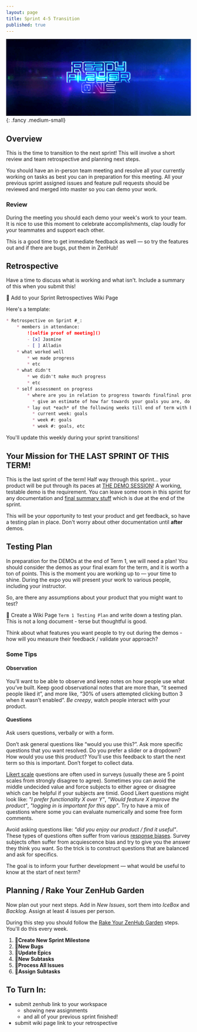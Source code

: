 ```yaml
---
layout: page
title: Sprint 4-5 Transition
published: true
---
```



![](img/readyplayer1.gif){: .fancy .medium-small}


## Overview 

This is the time to transition to the next sprint!  This will involve a short review and team retrospective and planning next steps. 

You should have an in-person team meeting and resolve all your currently working on tasks as best you can in preparation for this meeting.  All your previous sprint assigned issues and feature pull requests should be reviewed and merged into master so you can demo your work.


### Review

During the meeting you should each demo your week's work to your team. It is nice to use this moment to celebrate accomplishments, clap loudly for your teammates and support each other.

This is a good time to get immediate feedback as well — so try the features out and if there are bugs, put them in ZenHub!

## Retrospective 

Have a time to discuss what is working and what isn't.  Include a summary of this when you submit this!

🚀 Add to your Sprint Retrospectives Wiki Page

Here's a template:

```markdown
* Retrospective on Sprint #_: 
    * members in attendance:
        ![selfie proof of meeting]()
        - [x] Jasmine
        - [ ] Alladin
    * what worked well
        * we made progress
        * etc
    * what didn't
        * we didn't make much progress
        * etc
    * self assessment on progress
        * where are you in relation to progress towards finalfinal product? 
          * give an estimate of how far towards your goals you are, do you think you're on track? 
        * lay out *each* of the following weeks till end of term with brief goals for each
          * current week: goals
          * week #: goals
          * week #: goals, etc
```

You'll update this weekly during your sprint transitions! 


## Your Mission for THE LAST SPRINT OF THIS TERM!

This is the last sprint of the term!  Half way through this sprint... your product will be put through its paces at [THE DEMO SESSION](t1-demos)! A working, testable demo is the requirement.  You can leave some room in this sprint for any documentation and [final summary stuff](t1-summary) which is due at the end of the sprint.

This will be your opportunity to test your product and get feedback, so have a testing plan in place.  Don't worry about other documentation until **after** demos.

## Testing Plan 

In preparation for the DEMOs at the end of Term 1, we will need a plan!  You should consider the demos as your final exam for the term, and it is worth a ton of points. This is the moment you are working up to — your time to shine.  During the expo you will present your work to various people, including your instructor.

So, are there any assumptions about your product that you might want to test?  

🚀 Create a Wiki Page `Term 1 Testing Plan` and write down a testing plan.  This is not a long document - terse but thoughtful is good.

Think about what features you want people to try out during the demos - how will you measure their feedback / validate your approach? 

### Some Tips

#### Observation
You’ll want to be able to observe and keep notes on how people use what you’ve built. Keep good observational notes that are more than, “it seemed people liked it”, and more like, “30% of users attempted clicking button 3 when it wasn’t enabled”. *Be creepy*, watch people interact with your product.

#### Questions

Ask users questions, verbally or with a form.

Don’t ask general questions like “would you use this?”. Ask more specific questions that you want resolved. Do you prefer a slider or a dropdown? How would you use this product? You’ll use this feedback to start the next term so this is important. Don’t forget to collect data. 

[Likert scale](https://en.wikipedia.org/wiki/Likert_scale) questions are often used in surveys (usually these are 5 point scales from strongly disagree to agree).  Sometimes you can avoid the middle undecided value and force subjects to either agree or disagree which can be helpful if your subjects are timid. Good Likert questions might look like:  *"I prefer functionality X over Y"*, *"Would feature X improve the product"*, *"logging in is important for this app"*.  Try to have a mix of questions where some you can evaluate numerically and some free form comments.

Avoid asking questions like: *"did you enjoy our product / find it useful"*.  These types of questions often suffer from various [response biases](https://en.wikipedia.org/wiki/Response_bias).  Survey subjects often suffer from acquiescence bias and try to give you the answer they think you want. So the trick is to construct questions that are balanced and ask for specifics.

The goal is to inform your further development — what would be useful to know at the start of next term?  

## Planning / Rake Your ZenHub Garden

Now plan out your next steps.  Add in *New Issues*, sort them into *IceBox* and *Backlog*.  Assign at least 4 issues per person.

During this step you should follow the [Rake Your ZenHub Garden](wiring-start-sprint#rake-your-zenhub-garden) steps. You'll do this every week.

1. 🚀**Create New Sprint Milestone**
1. 🚀**New Bugs**
1. 🚀**Update Epics**
1. 🚀**New Subtasks**
1. 🚀**Process All Issues**
1. 🚀**Assign Subtasks**



## To Turn In:
* submit zenhub link to your workspace
    * showing new assignments
    * and all of your previous sprint finished!
* submit wiki page link to your retrospective